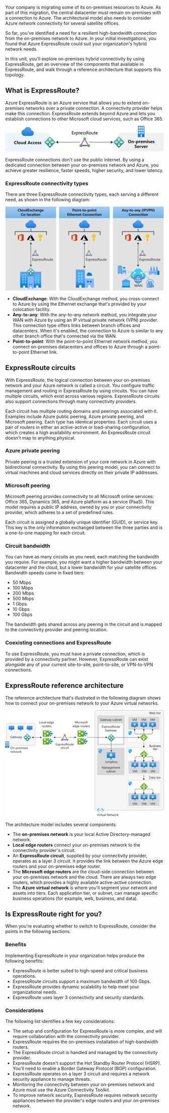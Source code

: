 Your company is migrating some of its on-premises resources to Azure. As part of this migration, the central datacenter must remain on-premises with a connection to Azure. The architectural model also needs to consider Azure network connectivity for several satellite offices.

So far, you've identified a need for a resilient high-bandwidth connection from the on-premises network to Azure. In your initial investigations, you found that Azure ExpressRoute could suit your organization's hybrid network needs.

In this unit, you'll explore on-premises hybrid connectivity by using ExpressRoute, get an overview of the components that available in ExpressRoute, and walk through a reference architecture that supports this topology.

## What is ExpressRoute?

Azure ExpressRoute is an Azure service that allows you to extend on-premises networks over a private connection. A connectivity provider helps make this connection. ExpressRoute extends beyond Azure and lets you establish connections to other Microsoft cloud services, such as Office 365.

 ![Diagram of an ExpressRoute connection](../media/3-expressroute.svg)

ExpressRoute connections don't use the public internet. By using a dedicated connection between your on-premises network and Azure, you achieve greater resilience, faster speeds, higher security, and lower latency.

### ExpressRoute connectivity types

There are three ExpressRoute connectivity types, each serving a different need, as shown in the following diagram:

![Diagram of ExpressRoute connectivity models](../media/3-expressroute-connectivity-models.svg)

- **CloudExchange**: With the CloudExchange method, you cross-connect to Azure by using the Ethernet exchange that's provided by your colocation facility.
- **Any-to-any**: With the any-to-any network method, you integrate your WAN with Azure by using an IP virtual private network (VPN) provider. This connection type offers links between branch offices and datacenters. When it's enabled, the connection to Azure is similar to any other branch office that's connected via the WAN.
- **Point-to-point**: With the point-to-point Ethernet network method, you connect on-premises datacenters and offices to Azure through a point-to-point Ethernet link.

## ExpressRoute circuits

With ExpressRoute, the logical connection between your on-premises network and your Azure network is called a circuit. You configure traffic management and routing in ExpressRoute by using circuits. You can have multiple circuits, which exist across various regions. ExpressRoute circuits also support connections through many connectivity providers.

Each circuit has multiple routing domains and peerings associated with it. Examples include Azure public peering, Azure private peering, and Microsoft peering. Each type has identical properties. Each circuit uses a pair of routers in either an active-active or load-sharing configuration, which creates a high availability environment. An ExpressRoute circuit doesn't map to anything physical.

### Azure private peering

Private peering is a trusted extension of your core network in Azure with bidirectional connectivity. By using this peering model, you can connect to virtual machines and cloud services directly on their private IP addresses.

### Microsoft peering

Microsoft peering provides connectivity to all Microsoft online services: Office 365, Dynamics 365, and Azure platform as a service (PaaS). This model requires a public IP address, owned by you or your connectivity provider, which adheres to a set of predefined rules.

Each circuit is assigned a globally unique identifier (GUID), or service key. This key is the only information exchanged between the three parties and is a one-to-one mapping for each circuit.

### Circuit bandwidth

You can have as many circuits as you need, each matching the bandwidth you require.  For example, you might want a higher bandwidth between your datacenter and the cloud, but a lower bandwidth for your satellite offices.  Bandwidth speeds come in fixed tiers:

- 50 Mbps
- 100 Mbps
- 200 Mbps
- 500 Mbps
- 1 Gbps
- 10 Gbps
- 100 Gbps

The bandwidth gets shared across any peering in the circuit and is mapped to the connectivity provider and peering location.

### Coexisting connections and ExpressRoute

To use ExpressRoute, you must have a private connection, which is provided by a connectivity partner. However, ExpressRoute can exist alongside any of your current site-to-site, point-to-site, or VPN-to-VPN connections.

## ExpressRoute reference architecture

The reference architecture that's illustrated in the following diagram shows how to connect your on-premises network to your Azure virtual networks.

![Diagram of ExpressRoute reference architecture](../media/3-expressroute-architecture.svg)

The architecture model includes several components:

- The **on-premises network** is your local Active Directory-managed network.
- **Local edge routers** connect your on-premises network to the connectivity provider's circuit.
- An **ExpressRoute circuit**, supplied by your connectivity provider, operates as a layer 3 circuit. It provides the link between the Azure edge routers and your on-premises edge router.
- The **Microsoft edge routers** are the cloud-side connection between your on-premises network and the cloud. There are always two edge routers, which provides a highly available active-active connection.
- The **Azure virtual network** is where you'll segment your network and assets into tiers.  Each application tier, or subnet, can manage specific business operations (for example, web, business, and data).

## Is ExpressRoute right for you?

When you're evaluating whether to switch to ExpressRoute, consider the points in the following sections.

### Benefits

Implementing ExpressRoute in your organization helps produce the following benefits:

- ExpressRoute is better suited to high-speed and critical business operations.
- ExpressRoute circuits support a maximum bandwidth of 100 Gbps.
- ExpressRoute provides dynamic scalability to help meet your organizational needs.
- ExpressRoute uses layer 3 connectivity and security standards.

### Considerations

The following list identifies a few key considerations:

- The setup and configuration for ExpressRoute is more complex, and will require collaboration with the connectivity provider.
- ExpressRoute requires the on-premises installation of high-bandwidth routers.
- The ExpressRoute circuit is handled and managed by the connectivity provider.
- ExpressRoute doesn't support the Hot Standby Router Protocol (HSRP). You'll need to enable a Border Gateway Protocol (BGP) configuration.
- ExpressRoute operates on a layer 3 circuit and requires a network security appliance to manage threats.
- Monitoring the connectivity between your on-premises network and Azure must use the Azure Connectivity Toolkit.
- To improve network security, ExpressRoute requires network security appliances between the provider's edge routers and your on-premises network.

